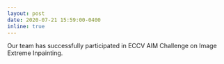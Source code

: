 ```yaml
---
layout: post
date: 2020-07-21 15:59:00-0400
inline: true
---
```


Our team has successfully participated in ECCV AIM Challenge on Image Extreme Inpainting.
